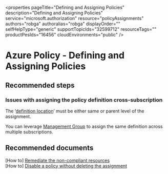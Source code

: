<properties
    pageTitle="Defining and Assigning Policies"
    description="Defining and Assigning Policies"
    service="microsoft.authorization"
    resource="policyAssignments"
    authors="robga"
    authoralias="robga"
    displayOrder=""
    selfHelpType="generic"
    supportTopicIds="32599712"
    resourceTags=""
    productPesIds="16456"​
    cloudEnvironments="public"
/>

# Azure Policy - Defining and Assigning Policies

## **Recommended steps**

### **Issues with assigning the policy definition cross-subscription**
The ‘[definition location](https://docs.microsoft.com/azure/governance/policy/concepts/definition-structure#definition-location)’ must be either same or parent level of the assignment. 

You can leverage [Management Group](https://docs.microsoft.com/azure/governance/management-groups/) to assign the same definition across multiple subscriptions.

## **Recommended documents**

[How to] [Remediate the non-compliant resources](https://docs.microsoft.com/azure/governance/policy/how-to/remediate-resources) <br>
[How to] [Disable a policy without deleting the assignment](https://docs.microsoft.com/azure/governance/policy/concepts/effects#disabled)